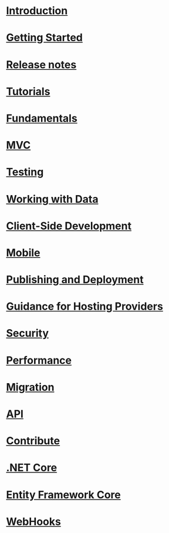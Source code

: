# [Introduction](intro.md)
# [Getting Started](getting-started.md)
# [Release notes](https://github.com/aspnet/home/releases)
# [Tutorials](tutorials/toc.md)
# [Fundamentals](fundamentals/toc.md)
# [MVC](mvc/toc.md)
# [Testing](testing/toc.md)
# [Working with Data](data/toc.md)
# [Client-Side Development](client-side/toc.md)
# [Mobile](mobile/toc.md)
# [Publishing and Deployment](publishing/toc.md)
# [Guidance for Hosting Providers](hosting/toc.md)
# [Security](security/toc.md)
# [Performance](performance/toc.md)
# [Migration](migration/toc.md)
# [API](https://docs.asp.net/projects/api.md)
# [Contribute](contribute/toc.md)
# [.NET Core](https://microsoft.com/net/core)
# [Entity Framework Core](https://docs.efproject.net)
# [WebHooks](http://docs.asp.net/projects/aspnetwebhooks)
